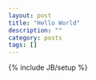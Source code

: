 ```yaml
---
layout: post
title: "Hello World"
description: ""
category: posts
tags: []
---
```

{% include JB/setup %}
